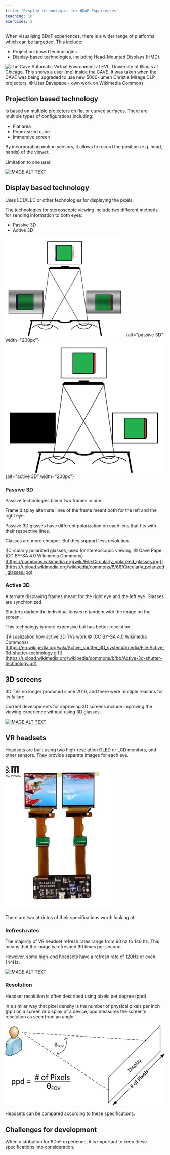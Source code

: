 ```yaml
---
title: 'Display technologies for 6DoF Experiences'
teaching: 10
exercises: 2
---
```



When visualising 6DoF experiences, there is a wider range of platforms which can be targetted.
This include:

- Projection-based technologies
- Display-based technologies, including Head-Mounted Displays (HMD).

![The Cave Automatic Virtual Environment at EVL, University of Illinois at Chicago. This shows a user (me) inside the CAVE. It was taken when the CAVE was being upgraded to use new 5000-lumen Christie Mirage DLP projectors. &copy; User:Davepape - own work on [Wikimedia Commons](https://en.wikipedia.org/wiki/Cave_automatic_virtual_environment#/media/File:CAVE_Crayoland.jpg)](https://upload.wikimedia.org/wikipedia/commons/6/6d/CAVE_Crayoland.jpg)


## Projection based technology

Is based on multiple projectors on flat
or curved surfaces. There are multiple types of configurations including:
- Flat area
- Room-sized cube
- Immersive screen

By incorporating motion sensors, it allows
to record the position (e.g. head, hands) of the viewer. 

Limitation to one user.

[![IMAGE ALT TEXT](https://i.ytimg.com/vi/o18TA6IlPXI/maxresdefault.jpg)](https://www.youtube.com/watch?v=o18TA6IlPXI "Igloo projection")

## Display based technology

Uses LCD/LED or other technologies for displaying the pixels.

The technologies for stereoscopic viewing include two different methods for sending information
to both eyes:

- Passive 3D 
- Active 3D

![Passive 3D](fig/passive3D.png){alt="passive 3D" width="200px"}
![Active 3D](fig/active3D.gif){alt="active 3D" width="200px"}

### Passive 3D

Passive technologies blend two frames in one.

Frame display alternate lines of the frame meant both for the left and the right eye. 

Passive 3D glasses have different polarization on each lens that fits with their respective lines.

Glasses are more cheaper. But they support less resolution.

![Circularly polarized glasses, used for stereoscopic viewing. &copy; Dave Pape (CC BY-SA 4.0 Wikimedia Commons)[https://commons.wikimedia.org/wiki/File:Circularly_polarized_glasses.jpg]](https://upload.wikimedia.org/wikipedia/commons/6/66/Circularly_polarized_glasses.jpg)

### Active 3D

Alternate displaying frames meant for the right eye and the left eye. Glasses are synchronized. 

Shutters darken the individual lenses in tandem with the image on the screen.

This technology is more expensive but has better resolution.


![Visualization how active 3D TVs work &copy; (CC BY-SA 4.0 Wikimedia Commons)[https://en.wikipedia.org/wiki/Active_shutter_3D_system#/media/File:Active-3d-shutter-technology.gif]](https://upload.wikimedia.org/wikipedia/commons/b/bb/Active-3d-shutter-technology.gif)


## 3D screens
 
3D TVs no longer produced since 2016, and there were 
multiple reasons for its failure.

Current developments for improving 3D screens include
improving the viewing experience without using 3D glasses.

[![IMAGE ALT TEXT](https://i.ytimg.com/vi/OHeglrfuTLQ/maxresdefault.jpg)](https://www.youtube.com/watch?v=OHeglrfuTLQ "3D screen")

## VR headsets


Headsets are built using two high-resolution OLED or LCD monitors, and other sensors.
They provide separate images for each eye.

![Dual screen for a VR headset](fig/dualscreen.jpg)

There are two attriutes of their specifications worth looking at:

### Refresh rates
The majority of VR headset refresh rates range from 60 hz to 140 hz. This means that the image is refreshed 90 times per second. 

However, some high-end headsets have a refresh rate of 120Hz or even 144Hz.

[![IMAGE ALT TEXT](https://i.ytimg.com/vi/NSzje6I3BZA/maxresdefault.jpg)](https://www.youtube.com/watch?v=NSzje6I3BZA "So wait...what's the frame rate of our eyes?
")

### Resolution

Headset resolution is often described using pixels per degree  (ppd).

In a similar way that pixel density is the number of physical pixels per inch (ppi) on a screen or display of a device, ppd measures the screen's resolution as seen from an angle. 

![It's a direct result of the number of pixels and the viewing distance.](fig/ppd.png)

Headsets can be compared according to these [specifications](https://en.wikipedia.org/wiki/List_of_virtual_reality_headsets
).


## Challenges for development 

When distribution for 6DoF experience, it is important
to keep these specifications into consideration.



